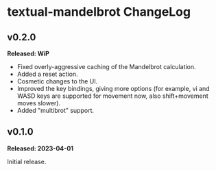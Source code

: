 # textual-mandelbrot ChangeLog

## v0.2.0

**Released: WiP**

- Fixed overly-aggressive caching of the Mandelbrot calculation.
- Added a reset action.
- Cosmetic changes to the UI.
- Improved the key bindings, giving more options (for example, vi and WASD
  keys are supported for movement now, also shift+movement moves slower).
- Added "multibrot" support.

## v0.1.0

**Released: 2023-04-01**

Initial release.

[//]: # (ChangeLog.md ends here)
